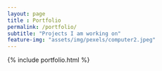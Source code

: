 ```yaml
---
layout: page
title : Portfolio 
permalink: /portfolio/
subtitle: "Projects I am working on" 
feature-img: "assets/img/pexels/computer2.jpeg"
---
```


{% include portfolio.html %}